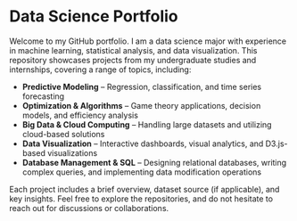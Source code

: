 # Data Science Portfolio  

Welcome to my GitHub portfolio. I am a data science major with experience in machine learning, statistical analysis, and data visualization. This repository showcases projects from my undergraduate studies and internships, covering a range of topics, including:  

- **Predictive Modeling** – Regression, classification, and time series forecasting  
- **Optimization & Algorithms** – Game theory applications, decision models, and efficiency analysis  
- **Big Data & Cloud Computing** – Handling large datasets and utilizing cloud-based solutions
- **Data Visualization** – Interactive dashboards, visual analytics, and D3.js-based visualizations
- **Database Management & SQL** – Designing relational databases, writing complex queries, and implementing data modification operations

Each project includes a brief overview, dataset source (if applicable), and key insights. Feel free to explore the repositories, and do not hesitate to reach out for discussions or collaborations.  
